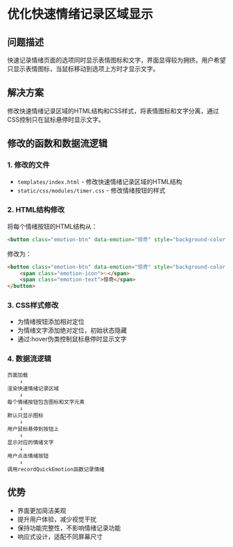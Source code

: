 # 优化快速情绪记录区域显示

## 问题描述
快速记录情绪页面的选项同时显示表情图标和文字，界面显得较为拥挤。用户希望只显示表情图标，当鼠标移动到选项上方时才显示文字。

## 解决方案
修改快速情绪记录区域的HTML结构和CSS样式，将表情图标和文字分离，通过CSS控制只在鼠标悬停时显示文字。

## 修改的函数和数据流逻辑

### 1. 修改的文件
- `templates/index.html` - 修改快速情绪记录区域的HTML结构
- `static/css/modules/timer.css` - 修改情绪按钮的样式

### 2. HTML结构修改
将每个情绪按钮的HTML结构从：
```html
<button class="emotion-btn" data-emotion="惊奇" style="background-color: #9C27B0;">✨ 惊奇</button>
```

修改为：
```html
<button class="emotion-btn" data-emotion="惊奇" style="background-color: #9C27B0;" title="惊奇">
    <span class="emotion-icon">✨</span>
    <span class="emotion-text">惊奇</span>
</button>
```

### 3. CSS样式修改
- 为情绪按钮添加相对定位
- 为情绪文字添加绝对定位，初始状态隐藏
- 通过:hover伪类控制鼠标悬停时显示文字

### 4. 数据流逻辑
```
页面加载
    ↓
渲染快速情绪记录区域
    ↓
每个情绪按钮包含图标和文字元素
    ↓
默认只显示图标
    ↓
用户鼠标悬停到按钮上
    ↓
显示对应的情绪文字
    ↓
用户点击情绪按钮
    ↓
调用recordQuickEmotion函数记录情绪
```

## 优势
- 界面更加简洁美观
- 提升用户体验，减少视觉干扰
- 保持功能完整性，不影响情绪记录功能
- 响应式设计，适配不同屏幕尺寸